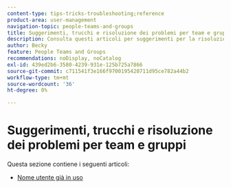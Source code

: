```yaml
---
content-type: tips-tricks-troubleshooting;reference
product-area: user-management
navigation-topic: people-teams-and-groups
title: Suggerimenti, trucchi e risoluzione dei problemi per team e gruppi
description: Consulta questi articoli per suggerimenti per la risoluzione dei problemi su Team e Gruppi.
author: Becky
feature: People Teams and Groups
recommendations: noDisplay, noCatalog
exl-id: 439ed2b6-3580-4239-931e-125b725a7866
source-git-commit: c711541f3e166f9700195420711d95ce782a44b2
workflow-type: tm+mt
source-wordcount: '36'
ht-degree: 0%

---
```


# Suggerimenti, trucchi e risoluzione dei problemi per team e gruppi

Questa sezione contiene i seguenti articoli:

* [Nome utente già in uso](../../people-teams-and-groups/tips-tricks-and-troubleshooting/username-already-in-use.md)
